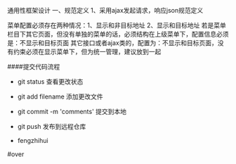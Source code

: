 通用性框架设计
一、规范定义
	1、采用ajax发起请求，响应json规范定义
	
	

菜单配置必须存在两种情况：1、显示和非目标地址  2、显示和目标地址
若是菜单栏目下其它页面，但没有单独的菜单的话，必须结构在上级菜单下，配置信息必须是：不显示和目标页面
其它接口或者ajax类的，配置为：不显示和目标页面，没有约束必须在显示菜单下，但为统一管理，建议放到一起

####提交代码流程
- git status 查看更改状态
- git add filename 添加更改文件
- git commit -m 'comments' 提交到本地
- git push 发布到远程仓库
		
		
- fengzhihui

#over
